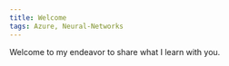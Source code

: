 ```yaml
---
title: Welcome
tags: Azure, Neural-Networks
---
```


Welcome to my endeavor to share what I learn with you.